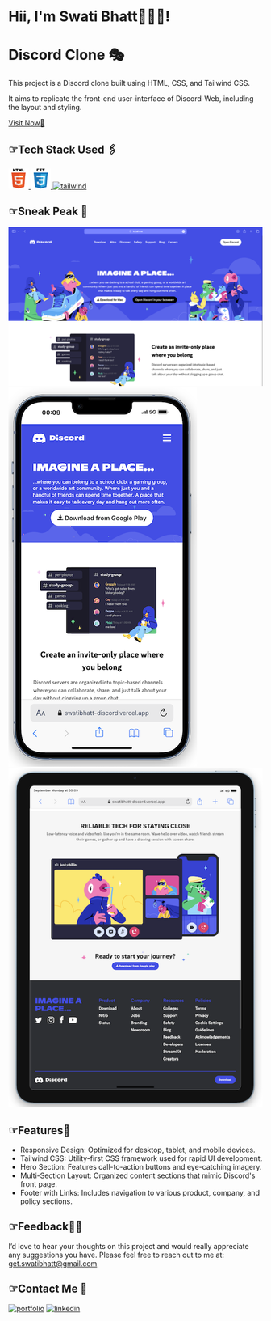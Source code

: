 
# Hii, I'm Swati Bhatt👩🏻‍💻!

# Discord Clone 🎭

<!-- change 2 discription-->
This project is a Discord clone built using HTML, CSS, and Tailwind CSS. 

It aims to replicate the  front-end user-interface of Discord-Web, including the layout and styling.

[Visit Now🚀](https://swatibhatt-discord.vercel.app/)


##  ☞Tech Stack Used 🖇️
<a href="https://www.w3.org/html/" target="_blank" rel="noreferrer"> <img src="https://raw.githubusercontent.com/devicons/devicon/master/icons/html5/html5-original-wordmark.svg" alt="html5" width="40" height="40"/> </a>
<a href="https://www.w3schools.com/css/" target="_blank" rel="noreferrer"> 
<img src="https://raw.githubusercontent.com/devicons/devicon/master/icons/css3/css3-original-wordmark.svg" alt="css3" width="40" height="40"/> </a> 
<a href="https://tailwindcss.com/" target="_blank" rel="noreferrer"> <img src="https://www.vectorlogo.zone/logos/tailwindcss/tailwindcss-icon.svg" alt="tailwind" width="40" height="40"/> </a>


##  ☞Sneak Peak 🫣
![App Screenshot](media/demo3.png)
![App Screenshot](media/demo1.png)
![App Screenshot](media/demo2.png)

##  ☞Features🧐
- Responsive Design: Optimized for desktop, tablet, and mobile devices.
- Tailwind CSS: Utility-first CSS framework used for rapid UI development.
- Hero Section: Features call-to-action buttons and eye-catching imagery.
- Multi-Section Layout: Organized content sections that mimic Discord's front page.
- Footer with Links: Includes navigation to various product, company, and policy sections.

##  ☞Feedback✍🏻
I’d love to hear your thoughts on this project and would really appreciate any suggestions you have. Please feel free to reach out to me at:
get.swatibhatt@gmail.com


##  ☞Contact Me 📩
[![portfolio](https://img.shields.io/badge/my_portfolio-000?style=for-the-badge&logo=undertale&logoColor=E71D29)](https://swati-bhatt.github.io/Portfolio/) 
[![linkedin](https://img.shields.io/badge/linkedin-0A66C2?style=for-the-badge&logo=linkedin&logoColor=white)](https://linkedin.com/in/swatibhatt153)

